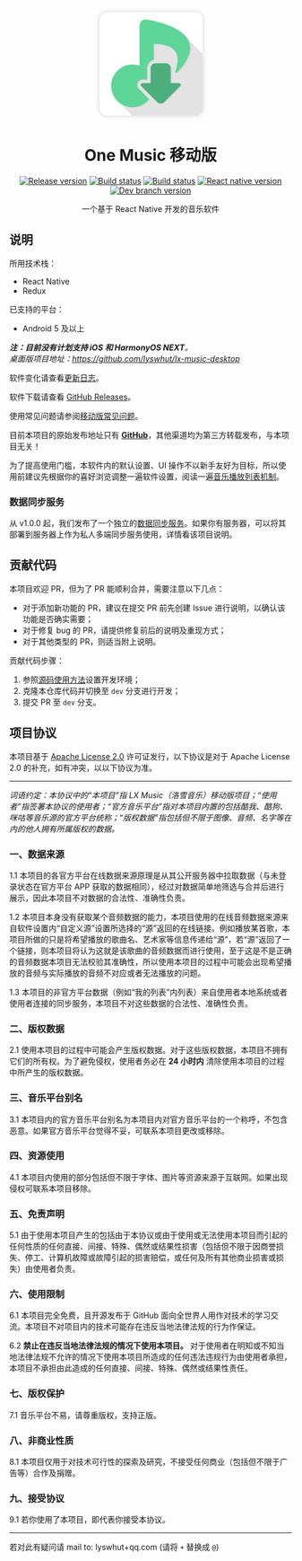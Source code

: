 <p align="center"><a href="https://github.com/HaoHaoKanYa/One_Music"><img width="200" src="https://github.com/HaoHaoKanYa/One_Music/blob/master/doc/images/icon.png" alt="one-music logo"></a></p>

<h1 align="center">One Music 移动版</h1>

<p align="center">
  <a href="https://github.com/HaoHaoKanYa/One_Music/releases"><img src="https://img.shields.io/github/release/HaoHaoKanYa/One_Music" alt="Release version"></a>
  <a href="https://github.com/HaoHaoKanYa/One_Music/actions/workflows/release.yml"><img src="https://github.com/HaoHaoKanYa/One_Music/workflows/Build/badge.svg" alt="Build status"></a>
  <a href="https://github.com/HaoHaoKanYa/One_Music/actions/workflows/beta-pack.yml"><img src="https://github.com/HaoHaoKanYa/One_Music/workflows/Build%20Beta/badge.svg" alt="Build status"></a>
  <a href="https://github.com/facebook/react-native"><img src="https://img.shields.io/github/package-json/dependency-version/HaoHaoKanYa/One_Music/react-native/master" alt="React native version"></a>
  <!-- <a href="https://github.com/HaoHaoKanYa/One_Music/releases"><img src="https://img.shields.io/github/downloads/HaoHaoKanYa/One_Music/latest/total" alt="Downloads"></a> -->
  <a href="https://github.com/HaoHaoKanYa/One_Music/tree/dev"><img src="https://img.shields.io/github/package-json/v/HaoHaoKanYa/One_Music/dev" alt="Dev branch version"></a>
  <!-- <a href="https://github.com/HaoHaoKanYa/One_Music/blob/master/LICENSE"><img src="https://img.shields.io/github/license/HaoHaoKanYa/One_Music" alt="License"></a> -->
</p>

<p align="center">一个基于 React Native 开发的音乐软件</p>

## 说明

所用技术栈：

- React Native
- Redux

已支持的平台：

- Android 5 及以上

***注：目前没有计划支持 iOS 和 HarmonyOS NEXT**。*<br>
*桌面版项目地址：<https://github.com/lyswhut/lx-music-desktop>*

软件变化请查看[更新日志](https://github.com/lyswhut/lx-music-mobile/blob/master/CHANGELOG.md)。

软件下载请查看 [GitHub Releases](https://github.com/lyswhut/lx-music-mobile/releases)。

使用常见问题请参阅[移动版常见问题](https://lyswhut.github.io/lx-music-doc/mobile/faq)。

目前本项目的原始发布地址只有 [**GitHub**](https://github.com/lyswhut/lx-music-mobile/releases)，其他渠道均为第三方转载发布，与本项目无关！

为了提高使用门槛，本软件内的默认设置、UI 操作不以新手友好为目标，所以使用前建议先根据你的喜好浏览调整一遍软件设置，阅读一遍[音乐播放列表机制](https://lyswhut.github.io/lx-music-doc/mobile/faq/playlist)。

### 数据同步服务

从 v1.0.0 起，我们发布了一个独立的[数据同步服务](https://github.com/lyswhut/lx-music-sync-server#readme)。如果你有服务器，可以将其部署到服务器上作为私人多端同步服务使用，详情看该项目说明。

## 贡献代码

本项目欢迎 PR，但为了 PR 能顺利合并，需要注意以下几点：

- 对于添加新功能的 PR，建议在提交 PR 前先创建 Issue 进行说明，以确认该功能是否确实需要；
- 对于修复 bug 的 PR，请提供修复前后的说明及重现方式；
- 对于其他类型的 PR，则适当附上说明。

贡献代码步骤：

1. 参照[源码使用方法](https://lyswhut.github.io/lx-music-doc/mobile/use-source-code)设置开发环境；
2. 克隆本仓库代码并切换至 `dev` 分支进行开发；
3. 提交 PR 至 `dev` 分支。

<!--
## 用户界面

<p><img width="100%" src="https://github.com/lyswhut/lx-music-mobile/blob/master/doc/images/app.png" alt="lx-music mobile UI"></p> -->

## 项目协议

本项目基于 [Apache License 2.0](https://github.com/lyswhut/lx-music-mobile/blob/master/LICENSE) 许可证发行，以下协议是对于 Apache License 2.0 的补充，如有冲突，以以下协议为准。

---

*词语约定：本协议中的“本项目”指 LX Music（洛雪音乐）移动版项目；“使用者”指签署本协议的使用者；“官方音乐平台”指对本项目内置的包括酷我、酷狗、咪咕等音乐源的官方平台统称；“版权数据”指包括但不限于图像、音频、名字等在内的他人拥有所属版权的数据。*

### 一、数据来源

1.1 本项目的各官方平台在线数据来源原理是从其公开服务器中拉取数据（与未登录状态在官方平台 APP 获取的数据相同），经过对数据简单地筛选与合并后进行展示，因此本项目不对数据的合法性、准确性负责。

1.2 本项目本身没有获取某个音频数据的能力，本项目使用的在线音频数据来源来自软件设置内“自定义源”设置所选择的“源”返回的在线链接。例如播放某首歌，本项目所做的只是将希望播放的歌曲名、艺术家等信息传递给“源”，若“源”返回了一个链接，则本项目将认为这就是该歌曲的音频数据而进行使用，至于这是不是正确的音频数据本项目无法校验其准确性，所以使用本项目的过程中可能会出现希望播放的音频与实际播放的音频不对应或者无法播放的问题。

1.3 本项目的非官方平台数据（例如“我的列表”内列表）来自使用者本地系统或者使用者连接的同步服务，本项目不对这些数据的合法性、准确性负责。

### 二、版权数据

2.1 使用本项目的过程中可能会产生版权数据。对于这些版权数据，本项目不拥有它们的所有权。为了避免侵权，使用者务必在 **24 小时内** 清除使用本项目的过程中所产生的版权数据。

### 三、音乐平台别名

3.1 本项目内的官方音乐平台别名为本项目内对官方音乐平台的一个称呼，不包含恶意。如果官方音乐平台觉得不妥，可联系本项目更改或移除。

### 四、资源使用

4.1 本项目内使用的部分包括但不限于字体、图片等资源来源于互联网。如果出现侵权可联系本项目移除。

### 五、免责声明

5.1 由于使用本项目产生的包括由于本协议或由于使用或无法使用本项目而引起的任何性质的任何直接、间接、特殊、偶然或结果性损害（包括但不限于因商誉损失、停工、计算机故障或故障引起的损害赔偿，或任何及所有其他商业损害或损失）由使用者负责。

### 六、使用限制

6.1 本项目完全免费，且开源发布于 GitHub 面向全世界人用作对技术的学习交流。本项目不对项目内的技术可能存在违反当地法律法规的行为作保证。

6.2 **禁止在违反当地法律法规的情况下使用本项目。** 对于使用者在明知或不知当地法律法规不允许的情况下使用本项目所造成的任何违法违规行为由使用者承担，本项目不承担由此造成的任何直接、间接、特殊、偶然或结果性责任。

### 七、版权保护

7.1 音乐平台不易，请尊重版权，支持正版。

### 八、非商业性质

8.1 本项目仅用于对技术可行性的探索及研究，不接受任何商业（包括但不限于广告等）合作及捐赠。

### 九、接受协议

9.1 若你使用了本项目，即代表你接受本协议。

---

若对此有疑问请 mail to: lyswhut+qq.com (请将 `+` 替换成 `@`)
